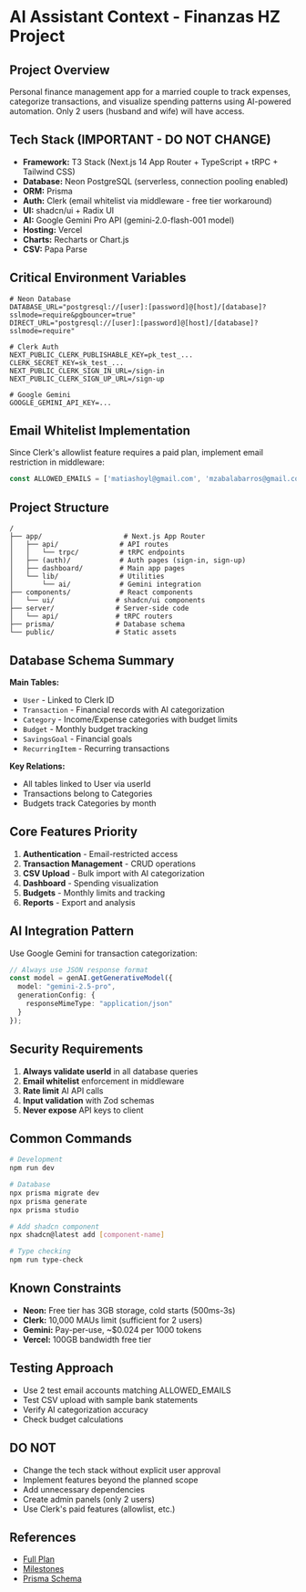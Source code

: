 # AI Assistant Context - Finanzas HZ Project

## Project Overview

Personal finance management app for a married couple to track expenses, categorize transactions, and visualize spending patterns using AI-powered automation. Only 2 users (husband and wife) will have access.

## Tech Stack (IMPORTANT - DO NOT CHANGE)

- **Framework:** T3 Stack (Next.js 14 App Router + TypeScript + tRPC + Tailwind CSS)
- **Database:** Neon PostgreSQL (serverless, connection pooling enabled)
- **ORM:** Prisma
- **Auth:** Clerk (email whitelist via middleware - free tier workaround)
- **UI:** shadcn/ui + Radix UI
- **AI:** Google Gemini Pro API (gemini-2.0-flash-001 model)
- **Hosting:** Vercel
- **Charts:** Recharts or Chart.js
- **CSV:** Papa Parse

## Critical Environment Variables

```env
# Neon Database
DATABASE_URL="postgresql://[user]:[password]@[host]/[database]?sslmode=require&pgbouncer=true"
DIRECT_URL="postgresql://[user]:[password]@[host]/[database]?sslmode=require"

# Clerk Auth
NEXT_PUBLIC_CLERK_PUBLISHABLE_KEY=pk_test_...
CLERK_SECRET_KEY=sk_test_...
NEXT_PUBLIC_CLERK_SIGN_IN_URL=/sign-in
NEXT_PUBLIC_CLERK_SIGN_UP_URL=/sign-up

# Google Gemini
GOOGLE_GEMINI_API_KEY=...
```

## Email Whitelist Implementation

Since Clerk's allowlist feature requires a paid plan, implement email restriction in middleware:

```typescript
const ALLOWED_EMAILS = ['matiashoyl@gmail.com', 'mzabalabarros@gmail.com']
```

## Project Structure

```
/
├── app/                    # Next.js App Router
│   ├── api/               # API routes
│   │   └── trpc/          # tRPC endpoints
│   ├── (auth)/            # Auth pages (sign-in, sign-up)
│   ├── dashboard/         # Main app pages
│   └── lib/               # Utilities
│       └── ai/            # Gemini integration
├── components/            # React components
│   └── ui/               # shadcn/ui components
├── server/               # Server-side code
│   └── api/              # tRPC routers
├── prisma/               # Database schema
└── public/               # Static assets
```

## Database Schema Summary

**Main Tables:**

- `User` - Linked to Clerk ID
- `Transaction` - Financial records with AI categorization
- `Category` - Income/Expense categories with budget limits
- `Budget` - Monthly budget tracking
- `SavingsGoal` - Financial goals
- `RecurringItem` - Recurring transactions

**Key Relations:**

- All tables linked to User via userId
- Transactions belong to Categories
- Budgets track Categories by month

## Core Features Priority

1. **Authentication** - Email-restricted access
2. **Transaction Management** - CRUD operations
3. **CSV Upload** - Bulk import with AI categorization
4. **Dashboard** - Spending visualization
5. **Budgets** - Monthly limits and tracking
6. **Reports** - Export and analysis

## AI Integration Pattern

Use Google Gemini for transaction categorization:

```typescript
// Always use JSON response format
const model = genAI.getGenerativeModel({
  model: "gemini-2.5-pro",
  generationConfig: {
    responseMimeType: "application/json"
  }
});
```

## Security Requirements

1. **Always validate userId** in all database queries
2. **Email whitelist** enforcement in middleware
3. **Rate limit** AI API calls
4. **Input validation** with Zod schemas
5. **Never expose** API keys to client

## Common Commands

```bash
# Development
npm run dev

# Database
npx prisma migrate dev
npx prisma generate
npx prisma studio

# Add shadcn component
npx shadcn@latest add [component-name]

# Type checking
npm run type-check
```

## Known Constraints

- **Neon:** Free tier has 3GB storage, cold starts (500ms-3s)
- **Clerk:** 10,000 MAUs limit (sufficient for 2 users)
- **Gemini:** Pay-per-use, ~$0.024 per 1000 tokens
- **Vercel:** 100GB bandwidth free tier

## Testing Approach

- Use 2 test email accounts matching ALLOWED_EMAILS
- Test CSV upload with sample bank statements
- Verify AI categorization accuracy
- Check budget calculations

## DO NOT

- Change the tech stack without explicit user approval
- Implement features beyond the planned scope
- Add unnecessary dependencies
- Create admin panels (only 2 users)
- Use Clerk's paid features (allowlist, etc.)

## References

- [Full Plan](/plan.md)
- [Milestones](/milestones.md)
- [Prisma Schema](/prisma/schema.prisma)
